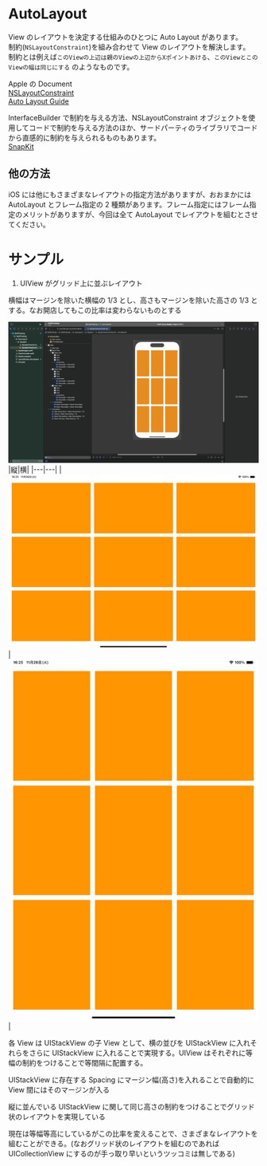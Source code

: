 # AutoLayout

View のレイアウトを決定する仕組みのひとつに Auto Layout があります。  
制約(`NSLayoutConstraint`)を組み合わせて View のレイアウトを解決します。  
制約とは例えば`このViewの上辺は親のViewの上辺からXポイントあける`、`このViewとこのViewの幅は同じにする`
のようなものです。

Apple の Document  
[NSLayoutConstraint](https://developer.apple.com/documentation/uikit/nslayoutconstraint)  
[Auto Layout Guide](https://developer.apple.com/library/archive/documentation/UserExperience/Conceptual/AutolayoutPG/)

InterfaceBuilder で制約を与える方法、NSLayoutConstraint オブジェクトを使用してコードで制約を与える方法のほか、サードパーティのライブラリでコードから直感的に制約を与えられるものもあります。  
[SnapKit](https://github.com/SnapKit/SnapKit)

## 他の方法

iOS には他にもさまざまなレイアウトの指定方法がありますが、おおまかには AutoLayout とフレーム指定の 2 種類があります。フレーム指定にはフレーム指定のメリットがありますが、今回は全て AutoLayout でレイアウトを組むとさせてください。

# サンプル

1. UIView がグリッド上に並ぶレイアウト

横幅はマージンを除いた横幅の 1/3 とし、高さもマージンを除いた高さの 1/3 とする。なお開店してもこの比率は変わらないものとする

![実装例](images/autolayout-sample-1.png)
|縦|横|
|---|---|
|![横](images/autolayout-sample-2.png)|![縦](images/autolayout-sample-3.png)|

各 View は UIStackView の子 View として、横の並びを UIStackView に入れそれらをさらに UIStackView に入れることで実現する。UIView はそれぞれに等幅の制約をつけることで等間隔に配置する。

UIStackView に存在する Spacing にマージン幅(高さ)を入れることで自動的に View 間にはそのマージンが入る

縦に並んでいる UIStackView に関して同じ高さの制約をつけることでグリッド状のレイアウトを実現している

現在は等幅等高にしているがこの比率を変えることで、さまざまなレイアウトを組むことができる。(なおグリッド状のレイアウトを組むのであれば UICollectionView にするのが手っ取り早いというツッコミは無しである)
